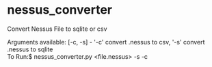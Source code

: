 # nessus_converter
Convert Nessus File to sqlite or csv <br>

Arguments available: [-c, -s] - '-c' convert .nessus to csv,  '-s' convert .nessus to sqlite <br> 
To Run:$ nessus_converter.py <file.nessus> -s -c <br>
